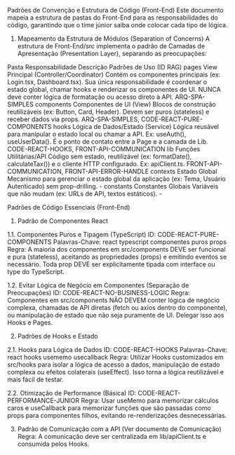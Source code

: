 Padrões de Convenção e Estrutura de Código (Front-End)
Este documento mapeia a estrutura de pastas do Front-End para as responsabilidades do código, garantindo que o time júnior saiba onde colocar cada tipo de lógica.

1. Mapeamento da Estrutura de Módulos (Separation of Concerns)
A estrutura de Front-End/src implementa o padrão de Camadas de Apresentação (Presentation Layer), separando as preocupações:

Pasta	Responsabilidade	Descrição	Padrões de Uso (ID RAG)
pages	View Principal (Controller/Coordinator)	Contém os componentes principais (ex: Login.tsx, Dashboard.tsx). Sua única responsabilidade é coordenar o estado global, chamar hooks e renderizar os componentes de UI. NUNCA deve conter lógica de formatação ou acesso direto à API.	ARQ-SPA-SIMPLES
components	Componentes de UI (View)	Blocos de construção reutilizáveis (ex: Button, Card, Header). Devem ser puros (stateless) e receber dados via props.	ARQ-SPA-SIMPLES, CODE-REACT-PURE-COMPONENTS
hooks	Lógica de Dados/Estado (Service)	Lógica reusável para manipular o estado local ou chamar a API. Ex: useAuth(), useUserData(). É o ponto de contato entre a Page e a camada de Lib.	CODE-REACT-HOOKS, FRONT-API-COMMUNICATION
lib	Funções Utilitárias/API	Código sem estado, reutilizável (ex: formatDate(), calculateTax()) e o cliente HTTP configurado. Ex: apiClient.ts.	FRONT-API-COMMUNICATION, FRONT-API-ERROR-HANDLE
contexts	Estado Global	Mecanismo para gerenciar o estado global da aplicação (ex: Tema, Usuário Autenticado) sem prop-drilling.	-
constants	Constantes Globais	Variáveis que não mudam (ex: URLs de API, textos estáticos).	-

Padrões de Código Essenciais (Front-End)
1. Padrão de Componentes React

1.1. Componentes Puros e Tipagem (TypeScript)
ID: CODE-REACT-PURE-COMPONENTS
Palavras-Chave: react typescript componentes puros props
Regra: A maioria dos componentes em src/components DEVE ser funcional e pura (stateless), aceitando as propriedades (props) e emitindo eventos se necessário. Toda prop DEVE ser explicitamente tipada com interface ou type do TypeScript.

1.2. Evitar Lógica de Negócio em Componentes (Separação de Preocupações)
ID: CODE-REACT-NO-BUSINESS-LOGIC
Regra: Componentes em src/components NÃO DEVEM conter lógica de negócio complexa, chamadas de API diretas (fetch ou axios dentro do componente), ou manipulação de estado que não seja puramente de UI. Delegar isso aos Hooks e Pages.

2. Padrões de Hooks e Estado

2.1. Hooks para Lógica de Dados
ID: CODE-REACT-HOOKS
Palavras-Chave: react hooks usememo usecallback
Regra: Utilizar Hooks customizados em src/hooks para isolar a lógica de acesso a dados, manipulação de estado complexa ou efeitos colaterais (useEffect). Isso torna a lógica reutilizável e mais fácil de testar.

2.2. Otimização de Performance (Básica)
ID: CODE-REACT-PERFORMANCE-JUNIOR
Regra: Usar useMemo para memorizar cálculos caros e useCallback para memorizar funções que são passadas como props para componentes filhos, evitando re-renderizações desnecessárias.

3. Padrão de Comunicação com a API (Ver documento de Comunicação)
Regra: A comunicação deve ser centralizada em lib/apiClient.ts e consumida pelos Hooks.